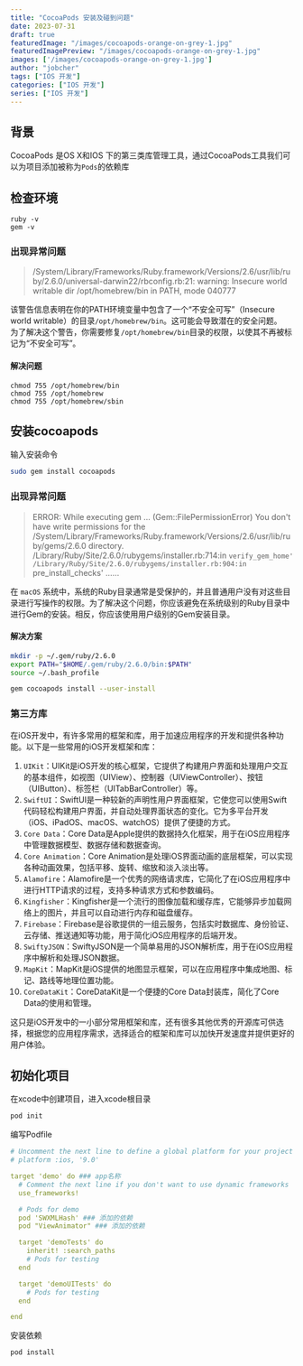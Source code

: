 ```yaml
---
title: "CocoaPods 安装及碰到问题"
date: 2023-07-31
draft: true
featuredImage: "/images/cocoapods-orange-on-grey-1.jpg"
featuredImagePreview: "/images/cocoapods-orange-on-grey-1.jpg"
images: ['/images/cocoapods-orange-on-grey-1.jpg']
author: "jobcher"
tags: ["IOS 开发"]
categories: ["IOS 开发"]
series: ["IOS 开发"]
---
```

## 背景
CocoaPods 是OS X和IOS 下的第三类库管理工具，通过CocoaPods工具我们可以为项目添加被称为`Pods`的依赖库  

## 检查环境
```
ruby -v
gem -v
```
### 出现异常问题
> /System/Library/Frameworks/Ruby.framework/Versions/2.6/usr/lib/ruby/2.6.0/universal-darwin22/rbconfig.rb:21: warning: Insecure world writable dir /opt/homebrew/bin in PATH, mode 040777  
  
该警告信息表明在你的PATH环境变量中包含了一个“不安全可写”（Insecure world writable）的目录`/opt/homebrew/bin`。这可能会导致潜在的安全问题。  
为了解决这个警告，你需要修复`/opt/homebrew/bin`目录的权限，以使其不再被标记为“不安全可写”。  
#### 解决问题
```
chmod 755 /opt/homebrew/bin
chmod 755 /opt/homebrew
chmod 755 /opt/homebrew/sbin
```

## 安装cocoapods
输入安装命令
```sh
sudo gem install cocoapods
```
### 出现异常问题
>ERROR:  While executing gem ... (Gem::FilePermissionError)
    You don't have write permissions for the /System/Library/Frameworks/Ruby.framework/Versions/2.6/usr/lib/ruby/gems/2.6.0 directory.
        /Library/Ruby/Site/2.6.0/rubygems/installer.rb:714:in `verify_gem_home'
        /Library/Ruby/Site/2.6.0/rubygems/installer.rb:904:in `pre_install_checks'
        ……  
  
在 `macOS` 系统中，系统的Ruby目录通常是受保护的，并且普通用户没有对这些目录进行写操作的权限。为了解决这个问题，你应该避免在系统级别的Ruby目录中进行Gem的安装。相反，你应该使用用户级别的Gem安装目录。
#### 解决方案
```sh
mkdir -p ~/.gem/ruby/2.6.0
export PATH="$HOME/.gem/ruby/2.6.0/bin:$PATH"
source ~/.bash_profile
```
```sh
gem cocoapods install --user-install
```
### 第三方库
在iOS开发中，有许多常用的框架和库，用于加速应用程序的开发和提供各种功能。以下是一些常用的iOS开发框架和库：  
1. `UIKit`：UIKit是iOS开发的核心框架，它提供了构建用户界面和处理用户交互的基本组件，如视图（UIView）、控制器（UIViewController）、按钮（UIButton）、标签栏（UITabBarController）等。
2. `SwiftUI`：SwiftUI是一种较新的声明性用户界面框架，它使您可以使用Swift代码轻松构建用户界面，并自动处理界面状态的变化。它为多平台开发（iOS、iPadOS、macOS、watchOS）提供了便捷的方式。
3. `Core Data`：Core Data是Apple提供的数据持久化框架，用于在iOS应用程序中管理数据模型、数据存储和数据查询。
4. `Core Animation`：Core Animation是处理iOS界面动画的底层框架，可以实现各种动画效果，包括平移、旋转、缩放和淡入淡出等。
5. `Alamofire`：Alamofire是一个优秀的网络请求库，它简化了在iOS应用程序中进行HTTP请求的过程，支持多种请求方式和参数编码。
6. `Kingfisher`：Kingfisher是一个流行的图像加载和缓存库，它能够异步加载网络上的图片，并且可以自动进行内存和磁盘缓存。
7. `Firebase`：Firebase是谷歌提供的一组云服务，包括实时数据库、身份验证、云存储、推送通知等功能，用于简化iOS应用程序的后端开发。
8. `SwiftyJSON`：SwiftyJSON是一个简单易用的JSON解析库，用于在iOS应用程序中解析和处理JSON数据。
9. `MapKit`：MapKit是iOS提供的地图显示框架，可以在应用程序中集成地图、标记、路线等地理位置功能。
10. `CoreDataKit`：CoreDataKit是一个便捷的Core Data封装库，简化了Core Data的使用和管理。  
  
这只是iOS开发中的一小部分常用框架和库，还有很多其他优秀的开源库可供选择，根据您的应用程序需求，选择适合的框架和库可以加快开发速度并提供更好的用户体验。

## 初始化项目
在xcode中创建项目，进入xcode根目录  
```sh
pod init
```
编写Podfile
```yaml
# Uncomment the next line to define a global platform for your project
# platform :ios, '9.0'

target 'demo' do ### app名称
  # Comment the next line if you don't want to use dynamic frameworks
  use_frameworks!

  # Pods for demo
  pod 'SWXMLHash' ### 添加的依赖
  pod "ViewAnimator" ### 添加的依赖

  target 'demoTests' do
    inherit! :search_paths
    # Pods for testing
  end

  target 'demoUITests' do
    # Pods for testing
  end

end
```
安装依赖
```sh
pod install
```